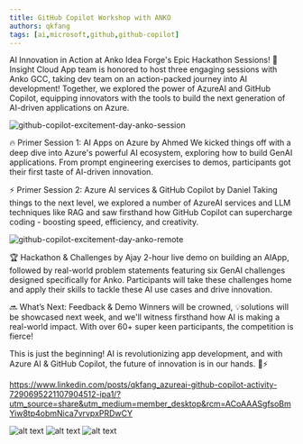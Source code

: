 ```yaml
---
title: GitHub Copilot Workshop with ANKO
authors: qkfang
tags: [ai,microsoft,github,github-copilot]
---
```


AI Innovation in Action at Anko Idea Forge's Epic Hackathon Sessions! 🚀Insight Cloud App team is honored to host three engaging sessions with Anko GCC, taking dev team on an action-packed journey into AI development! Together, we explored the power of AzureAI and GitHub Copilot, equipping innovators with the tools to build the next generation of AI-driven applications on Azure.

![github-copilot-excitement-day-anko-session](images\2025-01-23-github-copilot-workshop-anko-1.png)

🔥 Primer Session 1: AI Apps on Azure by Ahmed
We kicked things off with a deep dive into Azure's powerful AI ecosystem, exploring how to build GenAI applications. From prompt engineering exercises to demos, participants got their first taste of AI-driven innovation.

⚡ Primer Session 2: Azure AI services & GitHub Copilot by Daniel
Taking things to the next level, we explored a number of AzureAI services and LLM techniques like RAG and saw firsthand how GitHub Copilot can supercharge coding - boosting speed, efficiency, and creativity.

![github-copilot-excitement-day-anko-remote](images\2025-01-23-github-copilot-workshop-anko-2.png)

🏆 Hackathon & Challenges by Ajay
2-hour live demo on building an AIApp, followed by real-world problem statements featuring six GenAI challenges designed specifically for Anko. Participants will take these challenges home and apply their skills to tackle these AI use cases and drive innovation.

🔜 What’s Next: Feedback & Demo
Winners will be crowned, 💡solutions will be showcased next week, and we'll witness firsthand how AI is making a real-world impact. With over 60+ super keen participants, the competition is fierce!

This is just the beginning! AI is revolutionizing app development, and with Azure AI & GitHub Copilot, the future of innovation is in our hands. 🤖⚡

https://www.linkedin.com/posts/qkfang_azureai-github-copilot-activity-7290695221107904512-ipa1/?utm_source=share&utm_medium=member_desktop&rcm=ACoAAASgfsoBmYiw8tp4obmNica7vrvpxPRDwCY

![alt text](images\2025-01-23-github-copilot-workshop-anko-3.png)
![alt text](images\2025-01-23-github-copilot-workshop-anko-4.png)
![alt text](images\2025-01-23-github-copilot-workshop-anko-5.png)
